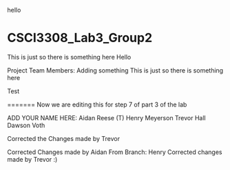 hello
# CSCI3308_Lab3_Group2
This is just so there is something here
Hello

Project Team Members: 
Adding something
This is just so there is something here

Test

=======
Now we are editing this for step 7 of part 3 of the lab

ADD YOUR NAME HERE: 
Aidan Reese (T)
Henry Meyerson
Trevor Hall
Dawson Voth

Corrected the Changes made by Trevor

Corrected Changes made by Aidan
From Branch:
Henry
Corrected changes made by Trevor :)
